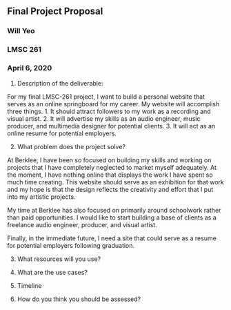 ## Final Project Proposal
### Will Yeo
### LMSC 261
### April 6, 2020

1. Description of the deliverable:

For my final LMSC-261 project, I want to build a personal website that serves as an online springboard for my career. My website will accomplish three things. 1. It should attract followers to my work as a recording and visual artist. 2. It will advertise my skills as an audio engineer, music producer, and multimedia designer for potential clients. 3. It will act as an online resume for potential employers.

2. What problem does the project solve?

At Berklee, I have been so focused on building my skills and working on projects that I have completely neglected to market myself adequately. At the moment, I have nothing online that displays the work I have spent so much time creating. This website should serve as an exhibition for that work and my hope is that the design reflects the creativity and effort that I put into my artistic projects.

 My time at Berklee has also focused on primarily around schoolwork rather than paid opportunities. I would like to start building a base of clients as a freelance audio engineer, producer, and visual artist.

 Finally, in the immediate future, I need a site that could serve as a resume for potential employers following graduation.

3. What resources will you use?

4. What are the use cases?

5. Timeline

6. How do you think you should be assessed?
